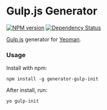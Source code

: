 # Gulp.js Generator

[![NPM version][npm-image]][npm-url] [![Dependency Status][daviddm-url]][daviddm-image]

[Gulp.js](http://gulpjs.com/) generator for [Yeoman](http://yeoman.io).

### Usage

Install with npm:

```
npm install -g generator-gulp-init
```

After install, run:

```
yo gulp-init
```

[npm-url]: https://npmjs.org/package/generator-gulp-init
[npm-image]: https://badge.fury.io/js/generator-gulp-init.svg
[daviddm-url]: https://david-dm.org/chrisyip/generator-gulp-init.svg?theme=shields.io
[daviddm-image]: https://david-dm.org/chrisyip/generator-gulp-init

